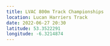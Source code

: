 ```yaml
---
title: LVAC 800m Track Championships
location: Lucan Harriers Track
date: 2022-06-27 20:30
latitude: 53.3522291
longitude: -6.3214874
---
```

